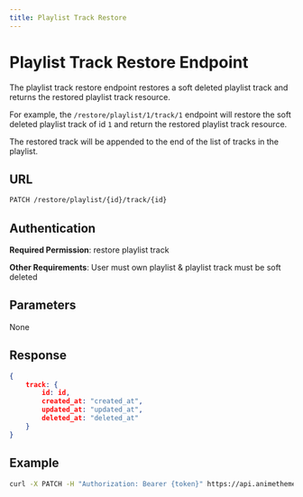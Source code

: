 ```yaml
---
title: Playlist Track Restore
---
```


# Playlist Track Restore Endpoint

The playlist track restore endpoint restores a soft deleted playlist track and returns the restored playlist track resource.

For example, the `/restore/playlist/1/track/1` endpoint will restore the soft deleted playlist track of id `1` and return the restored playlist track resource.

The restored track will be appended to the end of the list of tracks in the playlist.

## URL

```sh
PATCH /restore/playlist/{id}/track/{id}
```

## Authentication

**Required Permission**: restore playlist track

**Other Requirements**: User must own playlist & playlist track must be soft deleted

## Parameters

None

## Response

```json
{
    track: {
        id: id,
        created_at: "created_at",
        updated_at: "updated_at",
        deleted_at: "deleted_at"
    }
}
```

## Example

```bash
curl -X PATCH -H "Authorization: Bearer {token}" https://api.animethemes.moe/restore/playlist/1/track/1
```
